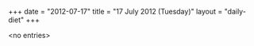 +++
date = "2012-07-17"
title = "17 July 2012 (Tuesday)"
layout = "daily-diet"
+++

<p>&lt;no entries&gt;</p>